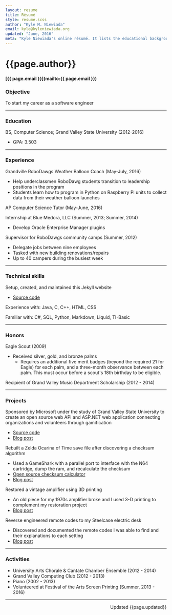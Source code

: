 ```yaml
---
layout: resume
title: Résumé
style: resume.scss
author: "Kyle M. Niewiada"
email: kyle@kyleniewiada.org
updated: "June, 2016"
meta: "Kyle Niewiada's online résumé. It lists the educational background and highlights projects that are found to be interesting and worthy."
---
```


# {{page.author}}

#### [{{ page.email }}](mailto:{{ page.email }})


### Objective

To start my career as a software engineer

---

### Education

BS, Computer Science; Grand Valley State University (2012-2016)

- GPA: 3.503

---

### Experience

Grandville RoboDawgs Weather Balloon Coach (May-July, 2016)

- Help underclassmen RoboDawg students transition to leadership positions in the program
- Students learn how to program in Python on Raspberry Pi units to collect data from their weather balloon launches

AP Computer Science Tutor (May-June, 2016)

Internship at Blue Medora, LLC (Summer, 2013; Summer, 2014)

- Develop Oracle Enterprise Manager plugins

Supervisor for RoboDawgs community camps (Summer, 2012)

- Delegate jobs between nine employees
- Tasked with new building renovations/repairs
- Up to 40 campers during the busiest week

---

### Technical skills

Setup, created, and maintained this Jekyll website

- [Source code](https://github.com/aav7fl/aav7fl.github.io)

Experience with: Java, C, C++, HTML, CSS

Familiar with: C#, SQL, Python, Markdown, Liquid, TI-Basic

---

### Honors

Eagle Scout (2009)

- Received silver, gold, and bronze palms
  - Requires an additional five merit badges (beyond the required 21 for Eagle) for each palm, and a three-month observance between each palm. This must occur before a scout's 18th birthday to be eligible.

Recipient of Grand Valley Music Department Scholarship (2012 - 2014)

---

### Projects

Sponsored by Microsoft under the study of Grand Valley State University to create an open source web API and ASP.NET web application connecting organizations and volunteers through gamification

- [Source code](https://github.com/aav7fl/GVSU-capstone-project)
- [Blog post](/blog/2016/04/charma-gamifying-volunteer-process/)

Rebuilt a Zelda Ocarina of Time save file after discovering a checksum algorithm

- Used a GameShark with a parallel port to interface with the N64 cartridge, dump the ram, and recalculate the checksum
- [Open source checksum calculator](https://github.com/Vi1i/OcarinaChecksumChecker)
- [Blog post](/blog/2015/04/transferring-n64-saves/)

Restored a vintage amplifier using 3D printing

- An old piece for my 1970s amplifier broke and I used 3-D printing to complement my restoration project
- [Blog post](/blog/2013/09/restoring-vintage-with-3d-printing/)

Reverse engineered remote codes to my Steelcase electric desk

- Discovered and documented the remote codes I was able to find and their explanations to each setting
- [Blog post](/blog/2015/08/reverse-engineering-my-steelcase-desk/)

---

### Activities

- University Arts Chorale & Cantate Chamber Ensemble (2012 - 2014)
- Grand Valley Computing Club (2012 - 2013)
- Piano (2002 - 2013)
- Volunteered at Festival of the Arts Screen Printing (Summer, 2013 - 2016)

---

<p style="text-align:right;">Updated {{page.updated}}</p>
